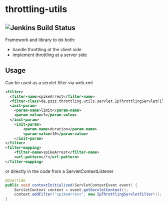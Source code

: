 # throttling-utils
![Jenkins Build Status](http://cdn.pzzz.de/throttling-utils-status.svg)
-----
Framework and library to do both:
- handle throttling at the client side
- implement throttling at a server side
## Usage
Can be used as a servlet filter via web.xml
```xml
<filter>
  <filter-name>spikeArrest</filter-name>
  <filter-class>de.pzzz.throttling.utils.servlet.IpThrottlingServletFilter</filter-class>
  <init-param>
    <param-name>limit</param-name>
    <param-value>3</param-value>
  </init-param>
	<init-param>
		<param-name>duration</param-name>
		<param-value>10</param-value>
	</init-param>
</filter>
<filter-mapping>
	<filter-name>spikeArrest</filter-name>
	<url-pattern>/*</url-pattern>
</filter-mapping>
```
or directly in the code from a ServletContextListener
```java
@Override
public void contextInitialized(ServletContextEvent event) {
	ServletContext context = event.getServletContext();
	context.addFilter("spikeArrest", new IpThrottlingServletFilter());
}
```
